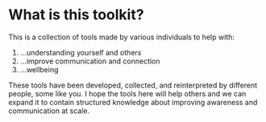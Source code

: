 # What is this toolkit?

This is a collection of tools made by various individuals to help with:

1. ...understanding yourself and others
2. ...improve communication and connection&#x20;
3. ...wellbeing

These tools have been developed, collected, and reinterpreted by different people, some like you. I hope the tools here will help others and we can expand it to contain structured knowledge about improving awareness and communication at scale.

